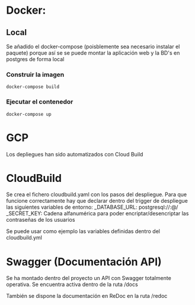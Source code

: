 # Docker:

## Local
Se añadido el docker-compose (poisblemente sea necesario instalar el paquete) porque así se se puede montar la aplicación web y la BD's en postgres de forma local

### Construir la imagen
    docker-compose build

### Ejecutar el contenedor
    docker-compose up
    
# GCP
Los depliegues han sido automatizados con Cloud Build


# CloudBuild
Se crea el fichero cloudbuild.yaml con los pasos del despliegue. Para que funcione correctamente hay que declarar dentro del trigger de despliegue las siguientes variables de entorno:
  _DATABASE_URL: postgresql://<usuario>:<password>@<ip de la bds>/<nombre del bds>
  _SECRET_KEY: Cadena alfanumérica para poder encriptar/desencriptar las contraseñas de los usuarios
  
Se puede usar como ejemplo las variables definidas dentro del cloudbuild.yml

# Swagger (Documentación API)
Se ha montado dentro del proyecto un API con Swagger totalmente operativa. Se encuentra activa dentro de la ruta /docs

También se dispone la documentación en ReDoc en la ruta /redoc